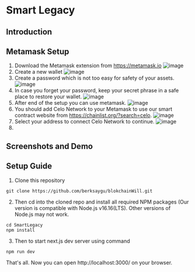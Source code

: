 # Smart Legacy
## Introduction
## Metamask Setup
1. Download the Metamask extension from https://metamask.io
![image](https://github.com/berksaygu/SmartLegacy/assets/89379205/89ec2fdc-85b7-4669-bfb8-a5f9c077b53d)
2. Create a new wallet
![image](https://github.com/berksaygu/SmartLegacy/assets/89379205/1dbc64b8-1d71-4dab-8cb8-0726c7f79761)
3. Create a password which is not too easy for safety of your assets.
![image](https://github.com/berksaygu/SmartLegacy/assets/89379205/ae292e2d-4a9d-4d9c-bab9-9db92689c18f)
4. In case you forget your password, keep your secret phrase in a safe place to restore your wallet.
![image](https://github.com/berksaygu/SmartLegacy/assets/89379205/417ca53b-debb-4d4d-ab5d-0d1981e94bae)
5. After end of the setup you can use metamask.
![image](https://github.com/berksaygu/SmartLegacy/assets/89379205/6d51d547-1efb-4db5-bc2b-2e5c72778570)
6. You should add Celo Network to your Metamask to use our smart contract website from https://chainlist.org/?search=celo. 
![image](https://github.com/berksaygu/SmartLegacy/assets/89379205/4b6cbf89-1c4a-4966-ba49-8b902a82e0e9)
7. Select your address to connect Celo Network to continue.
![image](https://github.com/berksaygu/SmartLegacy/assets/89379205/822ce97d-e89a-492c-9722-5b9a562d2906) <br />
8. 

## Screenshots and Demo
## Setup Guide
1. Clone this repository
```console
git clone https://github.com/berksaygu/blokchainWill.git
```
2. Then cd into the cloned repo and install all required NPM packages (Our version is compatible with Node.js v16.16(LTS). Other versions of Node.js may not work.
```console
cd SmartLegacy
npm install
```
3. Then to start next.js dev server using command

```console
npm run dev
```
That's all. Now you can open http://localhost:3000/ on your browser.
